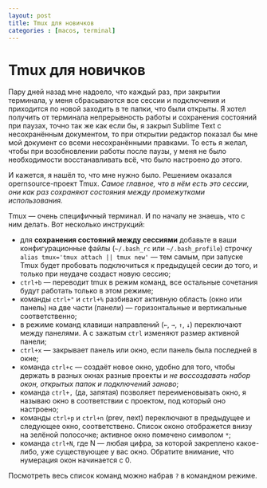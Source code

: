 ```yaml
---
layout: post
title: Tmux для новичков
categories : [macos, terminal]
---
```


Tmux для новичков
============================================================

Пару дней назад мне надоело, что каждый раз, при закрытии терминала, у меня сбрасываются все сессии и подключения и приходится по новой заходить в те папки, что были открыты. Я хотел получить от терминала непрерывность работы и сохранения состояний при паузах, точно так же как если бы, я закрыл Sublime Text с несохранённым документом, то при открытии редактор показал бы мне мой документ со всеми несохранёнными правками. То есть я желал, чтобы при возобновлении работы после паузы, у меня не было необходимости восстанавливать всё, что было настроено до этого.

И кажется, я нашёл то, что мне нужно было. Решением оказался opernsource-проект Tmux. *Самое главное, что в нём есть это сессии, они как раз сохраняют состояния между промежутками использования.*

Tmux — очень специфичный терминал. И по началу не знаешь, что с ним делать. Вот несколько инструкций:

* для **сохранения состояний между сессиями** добавьте в ваши конфигурационные файлы (`~/.bash_rc` или `~/.bash_profile`) строчку `alias tmux='tmux attach || tmux new'` — тем самым, при запуске Tmux будет пробовать подключиться к предыдущей сесии до того, и только при неудаче создаст новую сессию;
* `ctrl+b` — переводит tmux в режим команд, все остальные сочетания будут работать только в этом режиме;
* команды `ctrl+"` и `ctrl+%` разбивают активную область (окно или панель) на две части (панели) — горизонтальные и вертикальные соответственно;
* в режиме команд клавиши направлений (`←`, `→`, `↑`, `↓`) переключают между панелями. А с зажатым `ctrl` изменяют размер активной панели;
* `ctrl+x` — закрывает панель или окно, если панель была последней в окне;
* команда `ctrl+c` — создаёт новое окно, удобно для того, чтобы держать в разных окнах разные проекты и *не воссоздавать набор окон, открытых папок и подключений заново*;
* команда `ctrl+,` (да, запятая) позволяет переименовывать окно, я называю окно в соответствии с проектом, под который оно настроено;
* команды `ctrl+p` и `ctrl+n` (prev, next) переключают в предыдущее и следующее окно, соответствено. Список оконо отображется внизу на зелёной полосочке; активное окно помечено символом `*`;
* команда `ctrl+N`, где N — любая цифра, за которой закреплено какое-либо, уже существующее у вас окно. Обратите внимание, что нумерация окон начинается с 0.

Посмотреть весь список команд можно набрав `?` в командном режиме.










